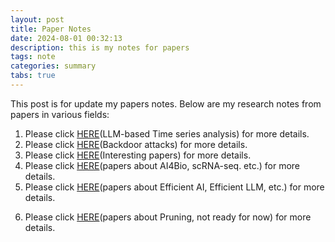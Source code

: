 ```yaml
---
layout: post
title: Paper Notes
date: 2024-08-01 00:32:13
description: this is my notes for papers
tags: note
categories: summary
tabs: true
---
```


This post is for update my papers notes. Below are my research notes from papers in various fields:

1. Please click [HERE](https://fscdc.github.io/blog/2024/model4ts/)(LLM-based Time series analysis) for more details.
2. Please click [HERE](https://fscdc.github.io/blog/2024/backdoor/)(Backdoor attacks) for more details.
3. Please click [HERE](https://fscdc.github.io/blog/2024/interesting/)(Interesting papers) for more details.
4. Please click [HERE](https://fscdc.github.io/blog/2024/bio/)(papers about AI4Bio, scRNA-seq. etc.) for more details.
5. Please click [HERE](https://fscdc.github.io/blog/2024/efficient-llm/)(papers about Efficient AI, Efficient LLM, etc.) for more details.
<!-- TODO -->
6. Please click [HERE]()(papers about Pruning, not ready for now) for more details. 


<!-- ## First tabs

To add tabs, use the following syntax:

{% raw %}

```liquid
{% tabs group-name %}

{% tab group-name tab-name-1 %}

Content 1

{% endtab %}

{% tab group-name tab-name-2 %}

Content 2

{% endtab %}

{% endtabs %}
```

{% endraw %}

With this you can generate visualizations like:

{% tabs log %}

{% tab log php %}

```php
var_dump('hello');
```

{% endtab %}

{% tab log js %}

```javascript
console.log("hello");
```

{% endtab %}

{% tab log ruby %}

```javascript
pputs 'hello'
```

{% endtab %}

{% endtabs %}

## Another example

{% tabs data-struct %}

{% tab data-struct yaml %}

```yaml
hello:
  - "whatsup"
  - "hi"
```

{% endtab %}

{% tab data-struct json %}

```json
{
  "hello": ["whatsup", "hi"]
}
```

{% endtab %}

{% endtabs %}

## Tabs for something else

{% tabs something-else %}

{% tab something-else text %}

Regular text

{% endtab %}

{% tab something-else quote %}

> A quote

{% endtab %}

{% tab something-else list %}

Hipster list

- brunch
- fixie
- raybans
- messenger bag

{% endtab %}

{% endtabs %} -->
